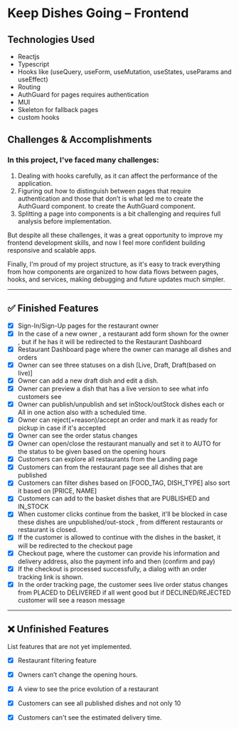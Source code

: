 # Keep Dishes Going – Frontend

## Technologies Used

- Reactjs
- Typescript
- Hooks like (useQuery, useForm, useMutation, useStates, useParams and useEffect)
- Routing
- AuthGuard for pages requires authentication
- MUI
- Skeleton for fallback pages
- custom hooks

## Challenges & Accomplishments

### In this project, I've faced many challenges:

1) Dealing with hooks carefully, as it can affect the performance of the application.
2) Figuring out how to distinguish between pages that require authentication and those that don’t is what led me to
   create the AuthGuard component. to create the AuthGuard component.
3) Splitting a page into components is a bit challenging and requires full analysis before implementation.

But despite all these challenges, it was a great opportunity to improve my frontend development skills, and now I feel
more confident building responsive and scalable apps.

Finally, I'm proud of my project structure, as it's easy to track everything from how components are organized to how
data flows between pages, hooks, and services, making debugging and future updates much simpler.



---

## ✅ Finished Features

- [x] Sign-In/Sign-Up pages for the restaurant owner
- [X] In the case of a new owner , a restaurant add form shown for the owner , but if he has it will be redirected to
  the Restaurant Dashboard
- [x] Restaurant Dashboard page where the owner can manage all dishes and orders
- [x] Owner can see three statuses on a dish [Live, Draft, Draft(based on live)]
- [x] Owner can add a new draft dish and edit a dish.
- [x] Owner can preview a dish that has a live version to see what info customers see
- [x] Owner can publish/unpublish and set inStock/outStock dishes each or All in one action also with a scheduled time.
- [x] Owner can reject(+reason)/accept an order and mark it as ready for pickup in case if it's accepted
- [x] Owner can see the order status changes
- [x] Owner can open/close the restaurant manually and set it to AUTO for the status to be given based on the opening
  hours
- [x] Customers can explore all restaurants from the Landing page
- [x] Customers can from the restaurant page see all dishes that are published
- [x] Customers can filter dishes based on [FOOD_TAG, DISH_TYPE] also sort it based on [PRICE, NAME]
- [x] Customers can add to the basket dishes that are PUBLISHED and IN_STOCK
- [x] When customer clicks continue from the basket, it'll be blocked in case these dishes are unpublished/out-stock ,
  from different restaurants or restaurant is closed.
- [x] If the customer is allowed to continue with the dishes in the basket, it will be redirected to the checkout page
- [x] Checkout page, where the customer can provide his information and delivery address, also the payment info and
  then (confirm and pay)
- [x] If the checkout is processed successfully, a dialog with an order tracking link is shown.
- [x] In the order tracking page, the customer sees live order status changes from PLACED to DELIVERED if all went good
  but if DECLINED/REJECTED customer will see a reason message

---

## ❌ Unfinished Features

List features that are not yet implemented.

- [x] Restaurant filtering feature
- [x] Owners can’t change the opening hours.
- [x] A view to see the price evolution of a restaurant
- [x] Customers can see all published dishes and not only 10
- [x] Customers can't see the estimated delivery time.

